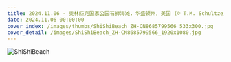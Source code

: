 ```yaml
---
title: 2024.11.06 - 奥林匹克国家公园石狮海滩，华盛顿州，美国 (© T.M. Schultze/TANDEM Stills + Motion)
date: 2024.11.06 00:00:00
cover_index: /images/thumbs/ShiShiBeach_ZH-CN8685799566_533x300.jpg
cover_detail: /images/ShiShiBeach_ZH-CN8685799566_1920x1080.jpg
---
```


![ShiShiBeach](/images/ShiShiBeach_ZH-CN8685799566_1920x1080.jpg)
